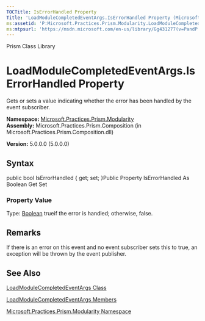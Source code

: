 ```yaml
---
TOCTitle: IsErrorHandled Property
Title: 'LoadModuleCompletedEventArgs.IsErrorHandled Property (Microsoft.Practices.Prism.Modularity)'
ms:assetid: 'P:Microsoft.Practices.Prism.Modularity.LoadModuleCompletedEventArgs.IsErrorHandled'
ms:mtpsurl: 'https://msdn.microsoft.com/en-us/library/Gg431277(v=PandP.50)'
---
```


Prism Class Library

LoadModuleCompletedEventArgs.IsErrorHandled Property
========================================================

Gets or sets a value indicating whether the error has been handled by the event subscriber.

**Namespace:** [Microsoft.Practices.Prism.Modularity](https://msdn.microsoft.com/library/microsoft.practices.prism.modularity)
**Assembly:** Microsoft.Practices.Prism.Composition (in Microsoft.Practices.Prism.Composition.dll)

**Version:** 5.0.0.0 (5.0.0.0)

## Syntax


public bool IsErrorHandled { get; set; }Public Property IsErrorHandled As Boolean Get Set
### Property Value

Type: [Boolean](http://msdn.microsoft.com/en-us/library/a28wyd50)
trueif the error is handled; otherwise, false.

Remarks
-------

 If there is an error on this event and no event subscriber sets this to true, an exception will be thrown by the event publisher.

See Also
--------


[LoadModuleCompletedEventArgs Class](https://msdn.microsoft.com/library/microsoft.practices.prism.modularity.loadmodulecompletedeventargs)

[LoadModuleCompletedEventArgs Members](https://msdn.microsoft.com/allmembers.t:microsoft.practices.prism.modularity.loadmodulecompletedeventargs)

[Microsoft.Practices.Prism.Modularity Namespace](https://msdn.microsoft.com/library/microsoft.practices.prism.modularity)
